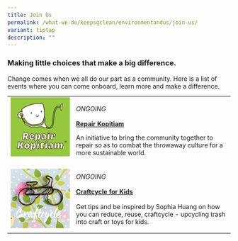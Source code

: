 ```yaml
---
title: Join Us
permalink: /what-we-do/keepsgclean/environmentandus/join-us/
variant: tiptap
description: ""
---
```

<h3>Making little choices that make a big difference.</h3>
<p>Change comes when we all do our part as a community. Here is a list of
events where you can come onboard, learn more and make a difference.</p>
<table style="minWidth: 50px">
<colgroup>
<col>
<col>
</colgroup>
<tbody>
<tr>
<td rowspan="1" colspan="1">
<div class="isomer-image-wrapper">
<img style="width: 100%" height="auto" width="100%" alt="Repair Kopitiam" src="/images/Environment and Us/repair_kopitiam_tmb_ze_300_300.png">
</div>
<p></p>
</td>
<td rowspan="1" colspan="1">
<p><em>ONGOING</em>
<br>
<br><strong><a href="http://repairkopitiam.sg/" rel="noopener noreferrer nofollow" target="_blank">Repair Kopitiam</a></strong>
</p>
<p></p>
<p>An initiative to bring the community together to repair so as to combat
the throwaway culture for a more sustainable world.</p>
</td>
</tr>
<tr>
<td rowspan="1" colspan="1">
<div class="isomer-image-wrapper">
<img style="width: 100%" height="auto" width="100%" alt="Craftcycle for kids" src="/images/Environment and Us/craftcycle_for_kids_tmb_ze_400_400.jpg">
</div>
</td>
<td rowspan="1" colspan="1">
<p><em>ONGOING<br></em><strong><em><br></em><a href="https://www.facebook.com/Craftcycleforkids/" rel="noopener noreferrer nofollow" target="_blank">Craftcycle&nbsp;for Kids</a></strong>
<br>
<br>Get tips and be inspired by Sophia Huang on how you can reduce, reuse,
craftcycle - upcycling trash into craft or toys for kids.</p>
</td>
</tr>
</tbody>
</table>
<p></p>